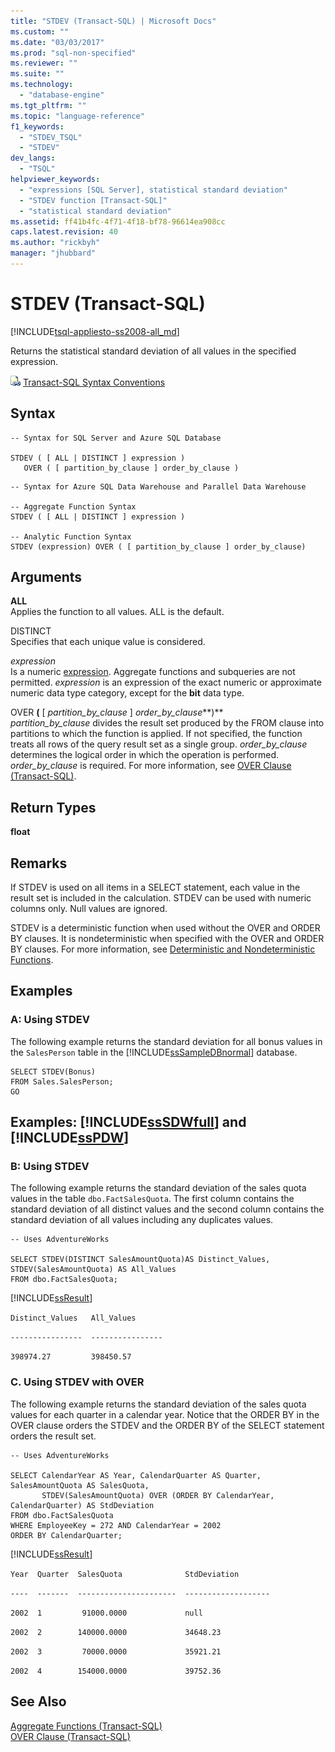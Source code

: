 ```yaml
---
title: "STDEV (Transact-SQL) | Microsoft Docs"
ms.custom: ""
ms.date: "03/03/2017"
ms.prod: "sql-non-specified"
ms.reviewer: ""
ms.suite: ""
ms.technology: 
  - "database-engine"
ms.tgt_pltfrm: ""
ms.topic: "language-reference"
f1_keywords: 
  - "STDEV_TSQL"
  - "STDEV"
dev_langs: 
  - "TSQL"
helpviewer_keywords: 
  - "expressions [SQL Server], statistical standard deviation"
  - "STDEV function [Transact-SQL]"
  - "statistical standard deviation"
ms.assetid: ff41b4fc-4f71-4f18-bf78-96614ea908cc
caps.latest.revision: 40
ms.author: "rickbyh"
manager: "jhubbard"
---
```

# STDEV (Transact-SQL)
[!INCLUDE[tsql-appliesto-ss2008-all_md](../../a9retired/includes/tsql-appliesto-ss2008-all-md.md)]

  Returns the statistical standard deviation of all values in the specified expression.  
  
 ![Topic link icon](../../a9notintoc/media/topic-link.gif "Topic link icon") [Transact-SQL Syntax Conventions](../../t-sql/language-elements/transact-sql-syntax-conventions-transact-sql.md)  
  
## Syntax  
  
```  
-- Syntax for SQL Server and Azure SQL Database  
  
STDEV ( [ ALL | DISTINCT ] expression )   
   OVER ( [ partition_by_clause ] order_by_clause )    
```  
  
```  
-- Syntax for Azure SQL Data Warehouse and Parallel Data Warehouse  
  
-- Aggregate Function Syntax   
STDEV ( [ ALL | DISTINCT ] expression )  
  
-- Analytic Function Syntax   
STDEV (expression) OVER ( [ partition_by_clause ] order_by_clause)  
```  
  
## Arguments  
 **ALL**  
 Applies the function to all values. ALL is the default.  
  
 DISTINCT  
 Specifies that each unique value is considered.  
  
 *expression*  
 Is a numeric [expression](../../t-sql/language-elements/expressions-transact-sql.md). Aggregate functions and subqueries are not permitted. *expression* is an expression of the exact numeric or approximate numeric data type category, except for the **bit** data type.  
  
 OVER **(** [ *partition_by_clause* ] *order_by_clause***)**  
 *partition_by_clause* divides the result set produced by the FROM clause into partitions to which the function is applied. If not specified, the function treats all rows of the query result set as a single group. *order_by_clause* determines the logical order in which the operation is performed. *order_by_clause* is required. For more information, see [OVER Clause &#40;Transact-SQL&#41;](../../t-sql/queries/select-over-clause-transact-sql.md).  
  
## Return Types  
 **float**  
  
## Remarks  
 If STDEV is used on all items in a SELECT statement, each value in the result set is included in the calculation. STDEV can be used with numeric columns only. Null values are ignored.  
  
 STDEV is a deterministic function when used without the OVER and ORDER BY clauses. It is nondeterministic when specified with the OVER and ORDER BY clauses. For more information, see [Deterministic and Nondeterministic Functions](../../relational-databases/user-defined-functions/deterministic-and-nondeterministic-functions.md).  
  
## Examples  
  
### A: Using STDEV  
 The following example returns the standard deviation for all bonus values in the `SalesPerson` table in the [!INCLUDE[ssSampleDBnormal](../../a9notintoc/includes/sssampledbnormal-md.md)] database.  
  
```  
SELECT STDEV(Bonus)  
FROM Sales.SalesPerson;  
GO  
```  
  
## Examples: [!INCLUDE[ssSDWfull](../../a9notintoc/includes/sssdwfull-md.md)] and [!INCLUDE[ssPDW](../../a9notintoc/includes/sspdw-md.md)]  
  
### B: Using STDEV  
 The following example returns the standard deviation of the sales quota values in the table `dbo.FactSalesQuota`. The first column contains the standard deviation of all distinct values and the second column contains the standard deviation of all values including any duplicates values.  
  
```  
-- Uses AdventureWorks  
  
SELECT STDEV(DISTINCT SalesAmountQuota)AS Distinct_Values, STDEV(SalesAmountQuota) AS All_Values  
FROM dbo.FactSalesQuota;  
```  
  
 [!INCLUDE[ssResult](../../relational-databases/includes/ssresult-md.md)]  
  
 `Distinct_Values   All_Values`  
  
 `----------------  ----------------`  
  
 `398974.27         398450.57`  
  
### C. Using STDEV with OVER  
 The following example returns the standard deviation of the sales quota values for each quarter in a calendar year. Notice that the ORDER BY in the OVER clause orders the STDEV and the ORDER BY of the SELECT statement orders the result set.  
  
```  
-- Uses AdventureWorks  
  
SELECT CalendarYear AS Year, CalendarQuarter AS Quarter, SalesAmountQuota AS SalesQuota,  
       STDEV(SalesAmountQuota) OVER (ORDER BY CalendarYear, CalendarQuarter) AS StdDeviation  
FROM dbo.FactSalesQuota  
WHERE EmployeeKey = 272 AND CalendarYear = 2002  
ORDER BY CalendarQuarter;  
```  
  
 [!INCLUDE[ssResult](../../relational-databases/includes/ssresult-md.md)]  
  
 `Year  Quarter  SalesQuota              StdDeviation`  
  
 `----  -------  ----------------------  -------------------`  
  
 `2002  1         91000.0000             null`  
  
 `2002  2        140000.0000             34648.23`  
  
 `2002  3         70000.0000             35921.21`  
  
 `2002  4        154000.0000             39752.36`  
  
## See Also  
 [Aggregate Functions &#40;Transact-SQL&#41;](../../t-sql/functions/aggregate-functions-transact-sql.md)   
 [OVER Clause &#40;Transact-SQL&#41;](../../t-sql/queries/select-over-clause-transact-sql.md)  
  
  

